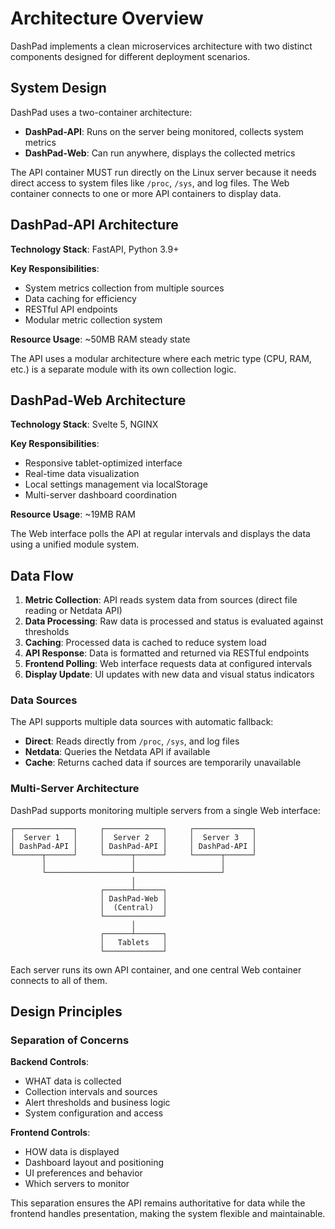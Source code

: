 # Architecture Overview

DashPad implements a clean microservices architecture with two distinct components designed for different deployment scenarios.

## System Design

DashPad uses a two-container architecture:

- **DashPad-API**: Runs on the server being monitored, collects system metrics
- **DashPad-Web**: Can run anywhere, displays the collected metrics

The API container MUST run directly on the Linux server because it needs direct access to system files like `/proc`, `/sys`, and log files. The Web container connects to one or more API containers to display data.

## DashPad-API Architecture

**Technology Stack**: FastAPI, Python 3.9+

**Key Responsibilities**:
- System metrics collection from multiple sources
- Data caching for efficiency
- RESTful API endpoints
- Modular metric collection system

**Resource Usage**: ~50MB RAM steady state

The API uses a modular architecture where each metric type (CPU, RAM, etc.) is a separate module with its own collection logic.

## DashPad-Web Architecture

**Technology Stack**: Svelte 5, NGINX

**Key Responsibilities**:
- Responsive tablet-optimized interface
- Real-time data visualization
- Local settings management via localStorage
- Multi-server dashboard coordination

**Resource Usage**: ~19MB RAM

The Web interface polls the API at regular intervals and displays the data using a unified module system.

## Data Flow

1. **Metric Collection**: API reads system data from sources (direct file reading or Netdata API)
2. **Data Processing**: Raw data is processed and status is evaluated against thresholds
3. **Caching**: Processed data is cached to reduce system load
4. **API Response**: Data is formatted and returned via RESTful endpoints
5. **Frontend Polling**: Web interface requests data at configured intervals
6. **Display Update**: UI updates with new data and visual status indicators

### Data Sources

The API supports multiple data sources with automatic fallback:
- **Direct**: Reads directly from `/proc`, `/sys`, and log files
- **Netdata**: Queries the Netdata API if available
- **Cache**: Returns cached data if sources are temporarily unavailable

### Multi-Server Architecture

DashPad supports monitoring multiple servers from a single Web interface:

```
┌─────────────┐     ┌─────────────┐     ┌─────────────┐
│  Server 1   │     │  Server 2   │     │  Server 3   │
│ DashPad-API │     │ DashPad-API │     │ DashPad-API │
└──────┬──────┘     └──────┬──────┘     └──────┬──────┘
       │                   │                   │
       └───────────────────┴───────────────────┘
                           │
                    ┌──────┴──────┐
                    │ DashPad-Web │
                    │  (Central)  │
                    └─────────────┘
                           │
                    ┌──────┴──────┐
                    │   Tablets   │
                    └─────────────┘
```

Each server runs its own API container, and one central Web container connects to all of them.

## Design Principles

### Separation of Concerns

**Backend Controls**:
- WHAT data is collected
- Collection intervals and sources
- Alert thresholds and business logic
- System configuration and access

**Frontend Controls**:
- HOW data is displayed
- Dashboard layout and positioning
- UI preferences and behavior
- Which servers to monitor

This separation ensures the API remains authoritative for data while the frontend handles presentation, making the system flexible and maintainable.